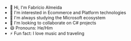 - 👋 Hi, I'm Fabrício Almeida
- 👀 I'm interested in Ecommerce and Platform technologies
- 🌱 I'm always studying the Microsoft ecosystem
- 💞️ I'm looking to collaborate on C# projects
- 😄 Pronouns: He/Him
- ⚡ Fun fact: I love music and traveling

<!---
fabricioalmeidame/fabricioalmeidame is a ✨ special ✨ repository because its `README.md` (this file) appears on your GitHub profile.
You can click the Preview link to take a look at your changes.
--->
